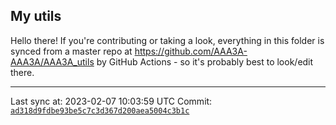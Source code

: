 ## My utils

Hello there! If you're contributing or taking a look, everything in this folder
is synced from a master repo at https://github.com/AAA3A-AAA3A/AAA3A_utils by GitHub Actions -
so it's probably best to look/edit there.

---

Last sync at: 2023-02-07 10:03:59 UTC
Commit: [`ad318d9fdbe93be5c7c3d367d200aea5004c3b1c`](https://github.com/AAA3A-AAA3A/AAA3A_utils/commit/ad318d9fdbe93be5c7c3d367d200aea5004c3b1c)
